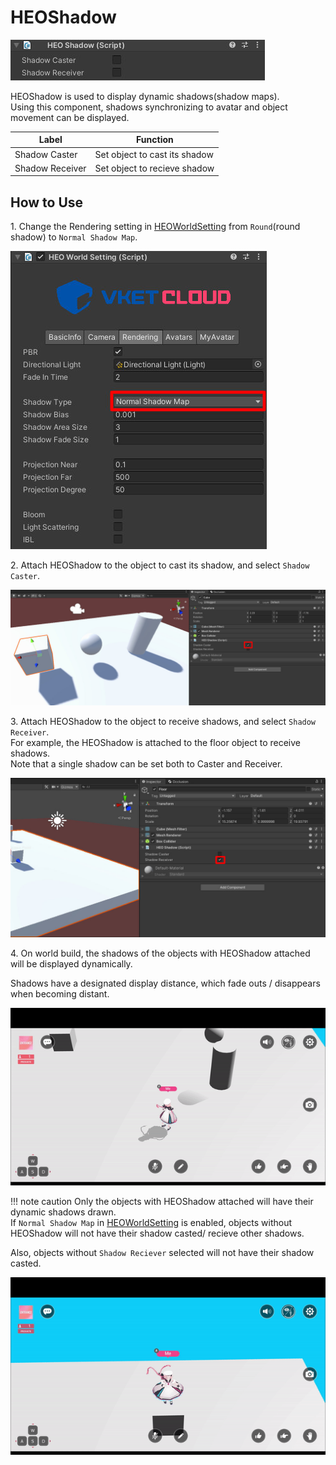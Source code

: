 # HEOShadow

![HEOShadow_1](./img/HEOShadow_1.jpg)

HEOShadow is used to display dynamic shadows(shadow maps).<br>
Using this component, shadows synchronizing to avatar and object movement can be displayed.

| Label | Function |
|----|----|
| Shadow Caster | Set object to cast its shadow |
| Shadow Receiver | Set object to recieve shadow |

## How to Use

1\. Change the Rendering setting in [HEOWorldSetting](HEOWorldSetting.md) from `Round`(round shadow) to `Normal Shadow Map`.

![HEOShadow_2](./img/HEOShadow_2.jpg)

2\. Attach HEOShadow to the object to cast its shadow, and select `Shadow Caster`.

![HEOShadow_3](./img/HEOShadow_3.jpg)

3\. Attach HEOShadow to the object to receive shadows, and select `Shadow Receiver`.<br>
For example, the HEOShadow is attached to the floor object to receive shadows.<br>
Note that a single shadow can be set both to Caster and Receiver.

![HEOShadow_4](./img/HEOShadow_4.jpg)

4\. On world build, the shadows of the objects with HEOShadow attached will be displayed dynamically.

Shadows have a designated display distance, which fade outs / disappears when becoming distant.

![HEOShadow_Result_1](./img/HEOShadow_Result_1.gif)

!!! note caution
        Only the objects with HEOShadow attached will have their dynamic shadows drawn.<br>
        If `Normal Shadow Map` in [HEOWorldSetting](HEOWorldSetting.md) is enabled, objects without HEOShadow will not have their shadow casted/ recieve other shadows.

Also, objects without `Shadow Reciever` selected will not have their shadow casted.

![HEOShadow_Result_2](./img/HEOShadow_Result_2.gif)
